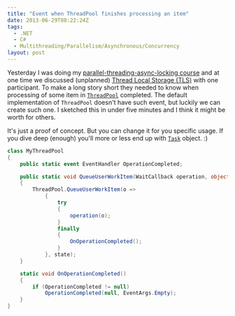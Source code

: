 ```yaml
---
title: "Event when ThreadPool finishes processing an item"
date: 2013-06-29T08:22:24Z
tags:
  - .NET
  - C#
  - Multithreading/Parallelism/Asynchronous/Concurrency
layout: post
---
```

Yesterday I was doing my [parallel-threading-async-locking course][1] and at one time we discussed (unplanned) [Thread Local Storage (TLS)][2] with one participant. To make a long story short they needed to know when processing of some item in [`ThreadPool`][3] completed. The default implementation of `ThreadPool` doesn't have such event, but luckily we can create such one. I sketched this in under five minutes and I think it might be worth for others.

<!-- excerpt -->

It's just a proof of concept. But you can change it for you specific usage. If you dive deep (enough) you'll more or less end up with [`Task`][4] object. :)

```csharp
class MyThreadPool
{
	public static event EventHandler OperationCompleted;

	public static void QueueUserWorkItem(WaitCallback operation, object state)
	{
		ThreadPool.QueueUserWorkItem(o =>
			{
				try
				{
					operation(o);
				}
				finally
				{
					OnOperationCompleted();
				}
			}, state);
	}

	static void OnOperationCompleted()
	{
		if (OperationCompleted != null)
			OperationCompleted(null, EventArgs.Empty);
	}
}
```

[1]: http://www.x2develop.com/
[2]: http://en.wikipedia.org/wiki/Thread-local_storage
[3]: http://msdn.microsoft.com/en-us/library/System.Threading.ThreadPool.aspx
[4]: http://msdn.microsoft.com/en-us/library/system.threading.tasks.task.aspx